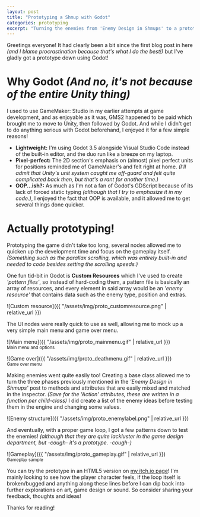 ```yaml
---
layout: post
title: "Prototyping a Shmup with Godot"
categories: prototyping
excerpt: "Turning the enemies from 'Enemy Design in Shmups' to a prototype with the Godot Engine"
---
```


Greetings everyone! It had clearly been a bit since the first blog post in here *(and I blame procrastination because that's what I do the best!)* but I've gladly got a prototype down using Godot!

# Why Godot *(And no, it's not because of the entire Unity thing)*
I used to use GameMaker: Studio in my earlier attempts at game development, and as enjoyable as it was, GMS2 happened to be paid which brought me to move to Unity, then followed by Godot.
And while I didn't get to do anything serious with Godot beforehand, I enjoyed it for a few simple reasons!
- **Lightweight:** I'm using Godot 3.5 alongside Visual Studio Code instead of the built-in editor, and the duo run like a breeze on my laptop.
- **Pixel-perfect:** The 2D section's emphasis on (almost) pixel perfect units for positions reminded me of GameMaker's and felt right at home. *(I'll admit that Unity's unit system caught me off-guard and felt quite complicated back then, but that's a rant for another time.)*
- **OOP...ish?:** As much as I'm not a fan of Godot's GDScript because of its lack of forced static typing *(although that I try to emphasize it in my code.)*, I enjoyed the fact that OOP is available, and it allowed me to get several things done quicker.

# Actually prototyping!
Prototyping the game didn't take too long, several nodes allowed me to quicken up the development time and focus on the gameplay itself. *(Something such as the parallax scrolling, which was entirely built-in and needed to code besides setting the scrolling speeds.)*

One fun tid-bit in Godot is **Custom Resources** which I've used to create *'pattern files'*, so instead of hard-coding them, a pattern file is basically an array of resources, and every element in said array would be an *'enemy resource'* that contains data such as the enemy type, position and extras.

![Custom resource]({{ "/assets/img/proto_customresource.png" | relative_url }})

The UI nodes were really quick to use as well, allowing me to mock up a very simple main menu and game over menu.

![Main menu]({{ "/assets/img/proto_mainmenu.gif" | relative_url }})
<br><sub>Main menu and options</sub>


![Game over]({{ "/assets/img/proto_deathmenu.gif" | relative_url }})
<br><sub>Game over menu</sub>

Making enemies went quite easily too! Creating a base class allowed me to turn the three phases previously mentioned in the *'Enemy Design in Shmups'* post to methods and attributes that are easily mixed and matched in the inspector. *(Save for the 'Action' attributes, these are written in a function per child-class)*
I did create a list of the enemy ideas before testing them in the engine and changing some values.

![Enemy structure]({{ "/assets/img/proto_enemylabel.png" | relative_url }})

And eventually, with a proper game loop, I got a few patterns down to test the enemies! *(although that they are quite lackluster in the game design department, but -cough- it's a prototype. -cough-)*

![Gameplay]({{ "/assets/img/proto_gameplay.gif" | relative_url }})
<br><sub>Gameplay sample</sub>

You can try the prototype in an HTML5 version on [my itch.io page](https://nexusrexdev.itch.io/protoshmup)! I'm mainly looking to see how the player character feels, if the loop itself is broken/bugged and anything along these lines before I can dip back into further explorations on art, game design or sound. So consider sharing your feedback, thoughts and ideas!

Thanks for reading!